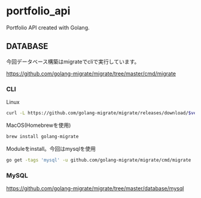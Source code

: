 # portfolio_api

Portfolio API created with Golang.

## DATABASE

今回データベース構築はmigrateでcliで実行しています。

<https://github.com/golang-migrate/migrate/tree/master/cmd/migrate>

### CLI

Linux

```bash
curl -L https://github.com/golang-migrate/migrate/releases/download/$version/migrate.$platform-amd64.tar.gz | tar xvz
```

MacOS(Homebrewを使用)

```bash
brew install golang-migrate
```

Moduleをinstall。今回はmysqlを使用

```bash
go get -tags 'mysql' -u github.com/golang-migrate/migrate/cmd/migrate
```

### MySQL

<https://github.com/golang-migrate/migrate/tree/master/database/mysql>
